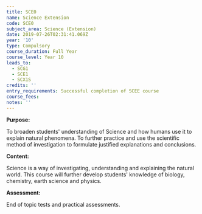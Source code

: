 ```yaml
---
title: SCE0
name: Science Extension
code: SCE0
subject_area: Science (Extension)
date: 2019-07-26T02:31:41.069Z
year: '10'
type: Compulsory
course_duration: Full Year
course_level: Year 10
leads_to:
  - SCG1
  - SCE1
  - SCX1S
credits: ''
entry_requirements: Successful completion of SCEE course
course_fees: 
notes: ''
---
```

**Purpose:**

To broaden students' understanding of Science and how humans use it to explain natural phenomena. To further practice and use the scientific method of investigation to formulate justified explanations and conclusions.

**Content:**

Science is a way of investigating, understanding and explaining the natural world. This course will further develop students' knowledge of biology, chemistry, earth science and physics.

**Assessment:**

End of topic tests and practical assessments.
